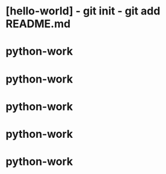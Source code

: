# [hello-world] - git init - git add README.md
# python-work
# python-work
# python-work
# python-work
# python-work
